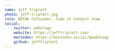 ```yaml
---
name: Jeff Triplett
photo: jeff-triplett.jpg
role: DEFNA Cofounder, Code of Conduct team
social:
    twitter: webology
    website: https://jefftriplett.com/
    mastodon: https://mastodon.social/@webology
    github: jefftriplett
---
```

